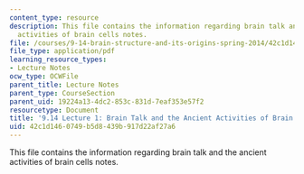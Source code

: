 ```yaml
---
content_type: resource
description: This file contains the information regarding brain talk and the ancient
  activities of brain cells notes.
file: /courses/9-14-brain-structure-and-its-origins-spring-2014/42c1d1460749b5d8439b917d22af27a6_MIT9_14S14_Lecture1.pdf
file_type: application/pdf
learning_resource_types:
- Lecture Notes
ocw_type: OCWFile
parent_title: Lecture Notes
parent_type: CourseSection
parent_uid: 19224a13-4dc2-853c-831d-7eaf353e57f2
resourcetype: Document
title: '9.14 Lecture 1: Brain Talk and the Ancient Activities of Brain Cells Notes'
uid: 42c1d146-0749-b5d8-439b-917d22af27a6
---
```

This file contains the information regarding brain talk and the ancient activities of brain cells notes.

